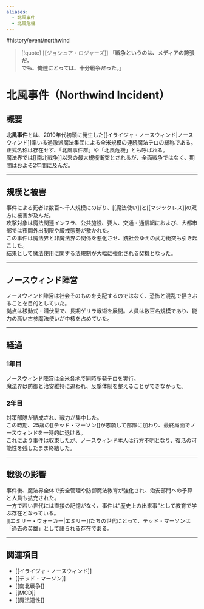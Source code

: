 ```yaml
---
aliases:
  - 北風事件
  - 北風危機
---
```

#history/event/northwind  

> [!quote] [[ジョシュア・ロジャーズ]]
> **「戦争というのは、メディアの誇張だ。  
> でも、俺達にとっては、十分戦争だった。」**

# 北風事件（Northwind Incident）

## 概要
**北風事件**とは、2010年代初頭に発生した[[イライジャ・ノースウィンド|ノースウィンド]]率いる過激派魔法集団による全米規模の連続魔法テロの総称である。  
正式名称は存在せず、「北風事件群」や「北風危機」とも呼ばれる。  
魔法界では[[南北戦争]]以来の最大規模衝突とされるが、全面戦争ではなく、期間はおよそ2年間に及んだ。  

---

## 規模と被害
事件による死者は数百〜千人規模にのぼり、[[魔法使い]]と[[マジックレス]]の双方に被害が及んだ。  
攻撃対象は魔法関連インフラ、公共施設、要人、交通・通信網におよび、大都市部では夜間外出制限や厳戒態勢が敷かれた。  
この事件は魔法界と非魔法界の関係を悪化させ、銃社会ゆえの武力衝突も引き起こした。  
結果として魔法使用に関する法規制が大幅に強化される契機となった。  

---

## ノースウィンド陣営
ノースウィンド陣営は社会そのものを支配するのではなく、恐怖と混乱で揺さぶることを目的としていた。  
拠点は移動式・潜伏型で、長期ゲリラ戦術を展開。人員は数百名規模であり、能力の高い古参魔法使いが中核を占めていた。  

---

## 経過

### 1年目
ノースウィンド陣営は全米各地で同時多発テロを実行。  
魔法界は防御と治安維持に追われ、反撃体制を整えることができなかった。  

### 2年目
対策部隊が結成され、戦力が集中した。  
この時期、25歳の[[テッド・マーソン]]が志願して部隊に加わり、最終局面でノースウィンドを一時的に退ける。  
これにより事件は収束したが、ノースウィンド本人は行方不明となり、復活の可能性を残したまま終結した。  

---

## 戦後の影響
事件後、魔法界全体で安全管理や防御魔法教育が強化され、治安部門への予算と人員も拡充された。  
一方で若い世代には直接の記憶がなく、事件は“歴史上の出来事”として教育で学ぶ存在となっている。  
[[エミリー・ウォーカー|エミリー]]たちの世代にとって、テッド・マーソンは「過去の英雄」として語られる存在である。  

---

## 関連項目
- [[イライジャ・ノースウィンド]]  
- [[テッド・マーソン]]  
- [[南北戦争]]  
- [[MCD]]  
- [[魔法適性]]  
